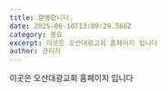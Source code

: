```yaml
---
title: 환영합니다.
date: 2025-06-10T13:09:29.568Z
category: 중요
excerpt: 이곳은 오산대광교회 홈페이지 입니다
author: 관리자
---
```

이곳은 오산대광교회 홈페이지 입니다
